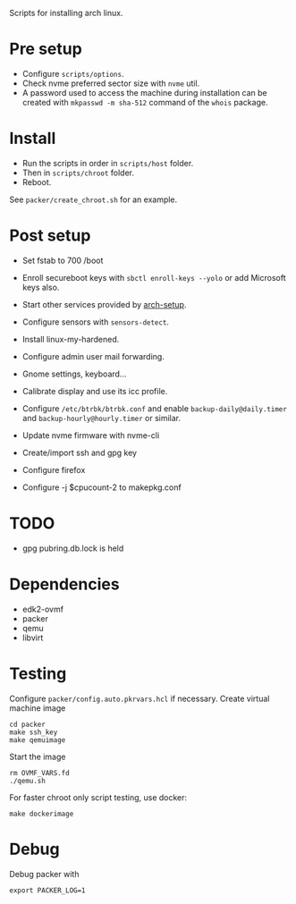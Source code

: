 Scripts for installing arch linux.

# Pre setup

* Configure `scripts/options`.
* Check nvme preferred sector size with `nvme` util.
* A password used to access the machine during installation can be created with
  `mkpasswd -m sha-512` command of the `whois` package.

# Install

* Run the scripts in order in `scripts/host` folder.
* Then in `scripts/chroot` folder.
* Reboot.

See `packer/create_chroot.sh` for an example.

# Post setup

* Set fstab to 700 /boot

* Enroll secureboot keys with `sbctl enroll-keys --yolo` or add Microsoft keys
  also.

* Start other services provided by
  [arch-setup](https://github.com/user827/arch-setup).

* Configure sensors with `sensors-detect`.

* Install linux-my-hardened.

* Configure admin user mail forwarding.

* Gnome settings, keyboard...

* Calibrate display and use its icc profile.

* Configure `/etc/btrbk/btrbk.conf` and enable `backup-daily@daily.timer` and `backup-hourly@hourly.timer` or similar.

* Update nvme firmware with nvme-cli

* Create/import ssh and gpg key

* Configure firefox

* Configure -j $cpucount-2 to makepkg.conf

# TODO

* gpg pubring.db.lock is held

# Dependencies

* edk2-ovmf
* packer
* qemu
* libvirt

# Testing

Configure `packer/config.auto.pkrvars.hcl` if necessary.
Create virtual machine image
```
cd packer
make ssh_key
make qemuimage
```

Start the image
```
rm OVMF_VARS.fd
./qemu.sh
```

For faster chroot only script testing, use docker:
```
make dockerimage
```

# Debug

Debug packer with
```
export PACKER_LOG=1
```
